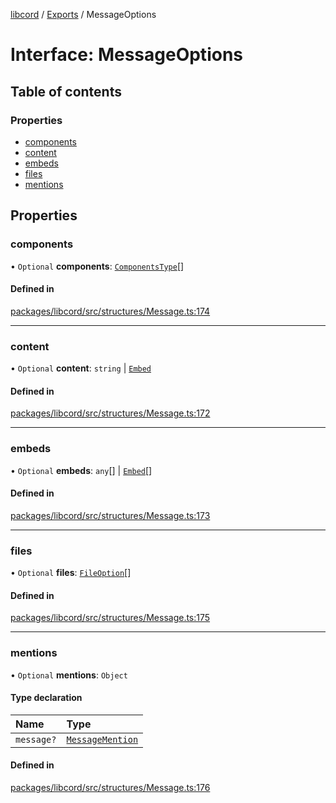 [libcord](../README.md) / [Exports](../modules.md) / MessageOptions

# Interface: MessageOptions

## Table of contents

### Properties

- [components](MessageOptions.md#components)
- [content](MessageOptions.md#content)
- [embeds](MessageOptions.md#embeds)
- [files](MessageOptions.md#files)
- [mentions](MessageOptions.md#mentions)

## Properties

### components

• `Optional` **components**: [`ComponentsType`](../modules.md#componentstype)[]

#### Defined in

[packages/libcord/src/structures/Message.ts:174](https://github.com/Libcord/libcord/blob/d0e0b8c/packages/libcord/src/structures/Message.ts#L174)

___

### content

• `Optional` **content**: `string` \| [`Embed`](../classes/Embed.md)

#### Defined in

[packages/libcord/src/structures/Message.ts:172](https://github.com/Libcord/libcord/blob/d0e0b8c/packages/libcord/src/structures/Message.ts#L172)

___

### embeds

• `Optional` **embeds**: `any`[] \| [`Embed`](../classes/Embed.md)[]

#### Defined in

[packages/libcord/src/structures/Message.ts:173](https://github.com/Libcord/libcord/blob/d0e0b8c/packages/libcord/src/structures/Message.ts#L173)

___

### files

• `Optional` **files**: [`FileOption`](FileOption.md)[]

#### Defined in

[packages/libcord/src/structures/Message.ts:175](https://github.com/Libcord/libcord/blob/d0e0b8c/packages/libcord/src/structures/Message.ts#L175)

___

### mentions

• `Optional` **mentions**: `Object`

#### Type declaration

| Name | Type |
| :------ | :------ |
| `message?` | [`MessageMention`](MessageMention.md) |

#### Defined in

[packages/libcord/src/structures/Message.ts:176](https://github.com/Libcord/libcord/blob/d0e0b8c/packages/libcord/src/structures/Message.ts#L176)
